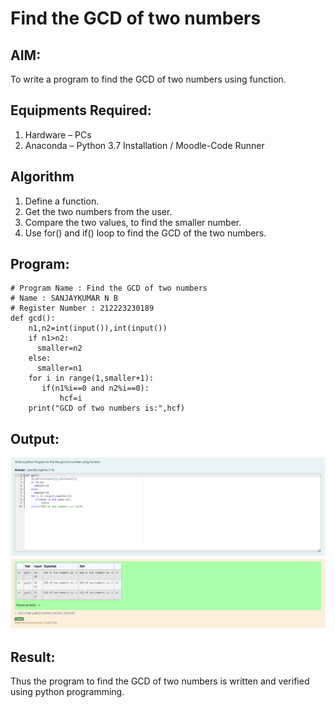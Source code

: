 # Find the GCD of two numbers

## AIM:
To write a program to find the GCD of two numbers using function.

## Equipments Required:
1. Hardware – PCs
2. Anaconda – Python 3.7 Installation / Moodle-Code Runner

## Algorithm
1. Define a function.
2. Get the two numbers from the user.
3. Compare the two values, to find the smaller number.
4. Use for() and if() loop to find the GCD of the two numbers.

## Program:
```
# Program Name : Find the GCD of two numbers
# Name : SANJAYKUMAR N B
# Register Number : 212223230189
def gcd():
    n1,n2=int(input()),int(input())
    if n1>n2:
      smaller=n2
    else:
      smaller=n1
    for i in range(1,smaller+1):
       if(n1%i==0 and n2%i==0):
           hcf=i
    print("GCD of two numbers is:",hcf)
```

## Output:
![alt text](<Screenshot 2024-04-09 072704.png>)



## Result:
Thus the program to find the GCD of two numbers is written and verified using python programming.
